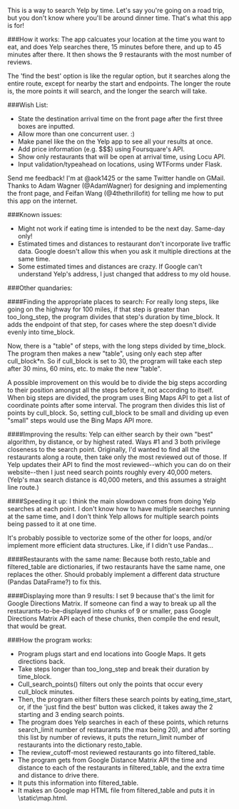 This is a way to search Yelp by time. Let's say you're going on a road trip, but you don't know where you'll be around dinner time. That's what this app is for!

###How it works:
The app calcuates your location at the time you want to eat, and does Yelp searches there, 15 minutes before there, and up to 45 minutes after there. It then shows the 9 restaurants with the most number of reviews.

The 'find the best' option is like the regular option, but it searches along the entire route, except for nearby the start and endpoints. The longer the route is, the more points it will search, and the longer the search will take.

###Wish List:
* State the destination arrival time on the front page after the first three boxes are inputted.
* Allow more than one concurrent user. :)
* Make panel like the on the Yelp app to see all your results at once.
* Add price information (e.g. $$$) using Foursquare's API.
* Show only restaurants that will be open at arrival time, using Locu API.
* Input validation/typeahead on locations, using WTForms under Flask.

Send me feedback! I'm at @aok1425 or the same Twitter handle on GMail. Thanks to Adam Wagner (@AdamWagner) for designing and implementing the front page, and Feifan Wang (@4thethrillofit) for telling me how to put this app on the internet.

###Known issues:
* Might not work if eating time is intended to be the next day. Same-day only!
* Estimated times and distances to restaurant don't incorporate live traffic data. Google doesn't allow this when you ask it multiple directions at the same time.
* Some estimated times and distances are crazy. If Google can't understand Yelp's address, I just changed that address to my old house.



###Other quandaries:

####Finding the appropriate places to search:
For really long steps, like going on the highway for 100 miles, if that step is greater than too_long_step, the program divides that step's duration by time_block. It adds the endpoint of that step, for cases where the step doesn't divide evenly into time_block.

Now, there is a "table" of steps, with the long steps divided by time_block. The program then makes a new "table", using only each step after cull_block*n. So if cull_block is set to 30, the program will take each step after 30 mins, 60 mins, etc. to make the new "table".

A possible improvement on this would be to divide the big steps according to their position amongst all the steps before it, not according to itself. When big steps are divided, the program uses Bing Maps API to get a list of coordinate points after some interval. The program then divides this list of points by cull_block. So, setting cull_block to be small and dividing up even "small" steps would use the Bing Maps API more.

####Improving the results:
Yelp can either search by their own "best" algorithm, by distance, or by highest rated. Ways #1 and 3 both privilege closeness to the search point. Originally, I'd wanted to find all the restaurants along a route, then take only the most reviewed out of those. If Yelp updates their API to find the most reviewed--which you can do on their website--then I just need search points roughly every 40,000 meters. (Yelp's max search distance is 40,000 meters, and this assumes a straight line route.)

####Speeding it up:
I think the main slowdown comes from doing Yelp searches at each point. I don't know how to have multiple searches running at the same time, and I don't think Yelp allows for multiple search points being passed to it at one time.

It's probably possible to vectorize some of the other for loops, and/or implement more efficient data structures. Like, if I didn't use Pandas...

####Restaurants with the same name:
Because both resto_table and filtered_table are dictionaries, if two restaurants have the same name, one replaces the other. Should probably implement a different data structure (Pandas DataFrame?) to fix this.

####Displaying more than 9 results:
I set 9 because that's the limit for Google Directions Matrix. If someone can find a way to break up all the restaurants-to-be-displayed into chunks of 9 or smaller, pass Google Directions Matrix API each of these chunks, then compile the end result, that would be great. 

###How the program works:
* Program plugs start and end locations into Google Maps. It gets directions back.
* Take steps longer than too_long_step and break their duration by time_block.
* Cull_search_points() filters out only the points that occur every cull_block minutes.
* Then, the program either filters these search points by eating_time_start, or, if the 'just find the best' button was clicked, it takes away the 2 starting and 3 ending search points.
* The program does Yelp searches in each of these points, which returns search_limit number of restaurants (the max being 20), and after sorting this list by number of reviews, it puts the return_limit number of restaurants into the dictionary resto_table.
* The review_cutoff-most reviewed restaurants go into filtered_table.
* The program gets from Google Distance Matrix API the time and distance to each of the restaurants in filtered_table, and the extra time and distance to drive there.
* It puts this information into filtered_table.
* It makes an Google map HTML file from filtered_table and puts it in \static\map.html.